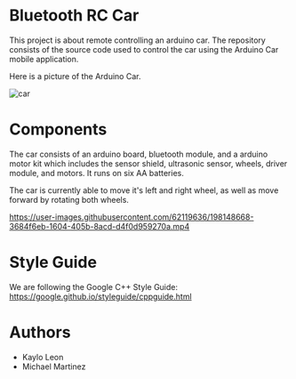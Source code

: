 # Bluetooth RC Car

This project is about remote controlling an arduino car.
The repository consists of the source code used to control the car using the Arduino Car mobile application.

Here is a picture of the Arduino Car. 

![car](https://user-images.githubusercontent.com/62119636/198149432-5438aca7-51e3-4dd8-a316-e84a6e55cacc.jpg)

# Components

The car consists of an arduino board, bluetooth module, and a arduino motor kit which includes the sensor shield, ultrasonic sensor, wheels, driver module, and motors. It runs on six AA batteries.

The car is currently able to move it's left and right wheel, as well as move forward by rotating both wheels.

https://user-images.githubusercontent.com/62119636/198148668-3684f6eb-1604-405b-8acd-d4f0d959270a.mp4

# Style Guide 

We are following the Google C++ Style Guide: 
https://google.github.io/styleguide/cppguide.html

# Authors
* Kaylo Leon
* Michael Martinez
